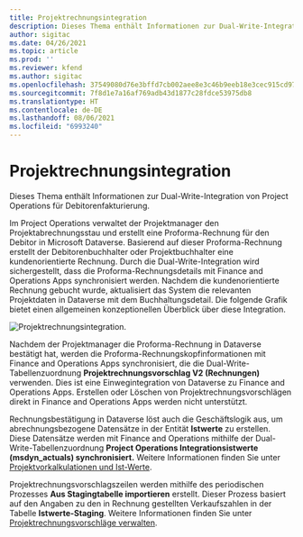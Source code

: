 ```yaml
---
title: Projektrechnungsintegration
description: Dieses Thema enthält Informationen zur Dual-Write-Integration von Project Operations für Debitorenfakturierung.
author: sigitac
ms.date: 04/26/2021
ms.topic: article
ms.prod: ''
ms.reviewer: kfend
ms.author: sigitac
ms.openlocfilehash: 37549080d76e3bffd7cb002aee8e3c46b9eeb18e3cec915cd971881b69747534
ms.sourcegitcommit: 7f8d1e7a16af769adb43d1877c28fdce53975db8
ms.translationtype: HT
ms.contentlocale: de-DE
ms.lasthandoff: 08/06/2021
ms.locfileid: "6993240"
---
```

# <a name="project-invoice-integration"></a>Projektrechnungsintegration

Dieses Thema enthält Informationen zur Dual-Write-Integration von Project Operations für Debitorenfakturierung.

Im Project Operations verwaltet der Projektmanager den Projektabrechnungsstau und erstellt eine Proforma-Rechnung für den Debitor in Microsoft Dataverse. Basierend auf dieser Proforma-Rechnung erstellt der Debitorenbuchhalter oder Projektbuchhalter eine kundenorientierte Rechnung. Durch die Dual-Write-Integration wird sichergestellt, dass die Proforma-Rechnungsdetails mit Finance and Operations Apps synchronisiert werden. Nachdem die kundenorientierte Rechnung gebucht wurde, aktualisiert das System die relevanten Projektdaten in Dataverse mit dem Buchhaltungsdetail. Die folgende Grafik bietet einen allgemeinen konzeptionellen Überblick über diese Integration.

   ![Projektrechnungsintegration.](./media/DW5Invoicing.png)

Nachdem der Projektmanager die Proforma-Rechnung in Dataverse bestätigt hat, werden die Proforma-Rechnungskopfinformationen mit Finance and Operations Apps synchronisiert, die die Dual-Write-Tabellenzuordnung **Projektrechnungsvorschlag V2 (Rechnungen)** verwenden. Dies ist eine Einwegintegration von Dataverse zu Finance and Operations Apps. Erstellen oder Löschen von Projektrechnungsvorschlägen direkt in Finance and Operations Apps werden nicht unterstützt.

Rechnungsbestätigung in Dataverse löst auch die Geschäftslogik aus, um abrechnungsbezogene Datensätze in der Entität **Istwerte** zu erstellen. Diese Datensätze werden mit Finance and Operations mithilfe der Dual-Write-Tabellenzuordnung **Project Operations Integrationsistwerte (msdyn\_actuals) synchronisiert.** Weitere Informationen finden Sie unter [Projektvorkalkulationen und Ist-Werte](resource-dual-write-estimates-actuals.md). 

Projektrechnungsvorschlagszeilen werden mithilfe des periodischen Prozesses **Aus Stagingtabelle importieren** erstellt. Dieser Prozess basiert auf den Angaben zu den in Rechnung gestellten Verkaufszahlen in der Tabelle **Istwerte-Staging**. Weitere Informationen finden Sie unter [Projektrechnungsvorschläge verwalten](../invoicing/format-update-project-invoice-proposals.md#create-project-invoice-proposals). 

